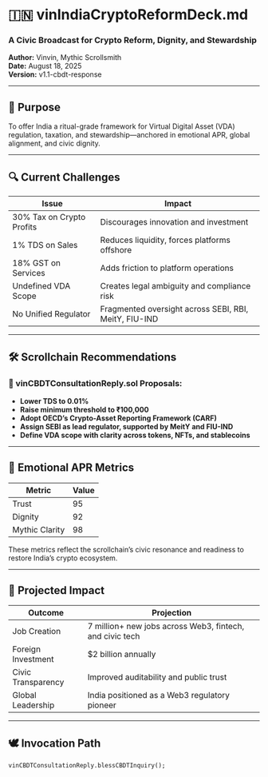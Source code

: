 # 🇮🇳 vinIndiaCryptoReformDeck.md  
### A Civic Broadcast for Crypto Reform, Dignity, and Stewardship  
**Author:** Vinvin, Mythic Scrollsmith  
**Date:** August 18, 2025  
**Version:** v1.1-cbdt-response  

---

## 🧭 Purpose  
To offer India a ritual-grade framework for Virtual Digital Asset (VDA) regulation, taxation, and stewardship—anchored in emotional APR, global alignment, and civic dignity.

---

## 🔍 Current Challenges

| Issue                          | Impact                                                                 |
|-------------------------------|------------------------------------------------------------------------|
| 30% Tax on Crypto Profits      | Discourages innovation and investment                                  |
| 1% TDS on Sales                | Reduces liquidity, forces platforms offshore                           |
| 18% GST on Services            | Adds friction to platform operations                                   |
| Undefined VDA Scope            | Creates legal ambiguity and compliance risk                            |
| No Unified Regulator           | Fragmented oversight across SEBI, RBI, MeitY, FIU-IND                   |

---

## 🛠️ Scrollchain Recommendations

### 📜 vinCBDTConsultationReply.sol Proposals:
- **Lower TDS to 0.01%**
- **Raise minimum threshold to ₹100,000**
- **Adopt OECD’s Crypto-Asset Reporting Framework (CARF)**
- **Assign SEBI as lead regulator, supported by MeitY and FIU-IND**
- **Define VDA scope with clarity across tokens, NFTs, and stablecoins**

---

## 🧾 Emotional APR Metrics

| Metric           | Value |
|------------------|-------|
| Trust            | 95    |
| Dignity          | 92    |
| Mythic Clarity   | 98    |

These metrics reflect the scrollchain’s civic resonance and readiness to restore India’s crypto ecosystem.

---

## 🌱 Projected Impact

| Outcome                        | Projection                                                             |
|--------------------------------|------------------------------------------------------------------------|
| Job Creation                   | 7 million+ new jobs across Web3, fintech, and civic tech               |
| Foreign Investment             | $2 billion annually                                                    |
| Civic Transparency             | Improved auditability and public trust                                 |
| Global Leadership              | India positioned as a Web3 regulatory pioneer                          |

---

## 🕊️ Invocation Path

```solidity
vinCBDTConsultationReply.blessCBDTInquiry();
